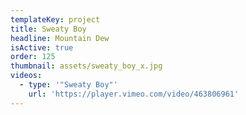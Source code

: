 ```yaml
---
templateKey: project
title: Sweaty Boy
headline: Mountain Dew
isActive: true
order: 125
thumbnail: assets/sweaty_boy_x.jpg
videos:
  - type: '"Sweaty Boy"'
    url: 'https://player.vimeo.com/video/463806961'
---
```

